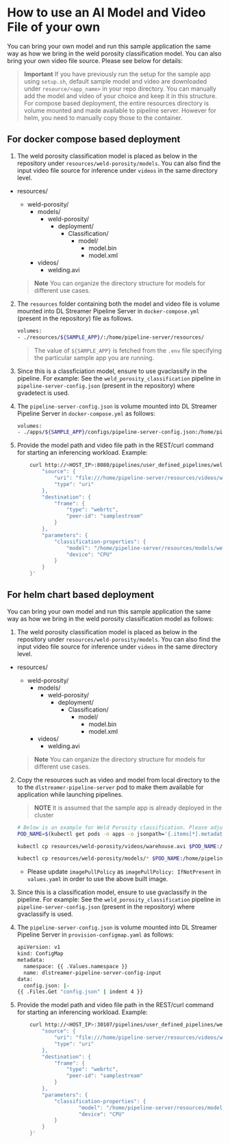 # How to use an AI Model and Video File of your own


You can bring your own model and run this sample application the same way as how we bring in the weld porosity classification model. You can also bring your own video file source. Please see below for details:
>**Important** If you have previously run the setup for the sample app using `setup.sh`, default sample model and video are downloaded under `resource/<app_name>` in your repo directory. You can manually add the model and video of your choice and keep it in this structure. 
For compose based deployment, the entire resources directory is volume mounted and made available to pipeline server. However for helm, you need to manually copy those to the container.

## For docker compose based deployment

1. The weld porosity classification model is placed as below in the repository under  `resources/weld-porosity/models`. You can also find the input video file source for inference under `videos` in the same directory level.

- resources/
  - weld-porosity/
    - models/
        - weld-porosity/
            - deployment/
                - Classification/
                    - model/
                        - model.bin
                        - model.xml
    - videos/
        - welding.avi

   > **Note**
   > You can organize the directory structure for models for different use cases.


2. The `resources` folder containing both the model and video file is volume mounted into DL Streamer Pipeline Server in `docker-compose.yml` (present in the repository) file as follows.
    ```sh
    volumes:
    - ./resources/${SAMPLE_APP}/:/home/pipeline-server/resources/
    ```
    > The value of `${SAMPLE_APP}` is fetched from the `.env` file specifying the particular sample app you are running.

3. Since this is a classficiation model, ensure to use gvaclassify in the pipeline. For example: See the `weld_porosity_classification` pipeline in `pipeline-server-config.json` (present in the repository) where gvadetect is used.

4. The `pipeline-server-config.json` is volume mounted into DL Streamer Pipeline Server in `docker-compose.yml` as follows:

    ```sh
    volumes:
    - ./apps/${SAMPLE_APP}/configs/pipeline-server-config.json:/home/pipeline-server/config.json
    ```

4. Provide the model path and video file path in the REST/curl command for starting an inferencing workload. Example:
    ```sh
        curl http://<HOST_IP>:8080/pipelines/user_defined_pipelines/weld_porosity_classification -X POST -H 'Content-Type: application/json' -d '{
            "source": {
                "uri": "file:///home/pipeline-server/resources/videos/welding.avi",
                "type": "uri"
            },
            "destination": {
                "frame": {
                    "type": "webrtc",
                    "peer-id": "samplestream"
                }
            },
            "parameters": {
                "classification-properties": {
                    "model": "/home/pipeline-server/resources/models/weld-porosity/deployment/Classification/model/model.xml",
                    "device": "CPU"
                }
            }
        }'
    ```

## For helm chart based deployment

You can bring your own model and run this sample application the same way as how we bring in the weld porosity classification model as follows:

1. The weld porosity classification model is placed as below in the repository under `resources/weld-porosity/models`. You can also find the input video file source for inference under `videos` in the same directory level.

- resources/
  - weld-porosity/
    - models/
        - weld-porosity/
            - deployment/
                - Classification/
                    - model/
                        - model.bin
                        - model.xml
    - videos/
        - welding.avi

   > **Note**
   > You can organize the directory structure for models for different use cases.


2. Copy the resources such as video and model from local directory to the to the `dlstreamer-pipeline-server` pod to make them available for application while launching pipelines.
    > **NOTE** It is assumed that the sample app is already deployed in the cluster
    ```sh
    # Below is an example for Weld Porosity classification. Please adjust the source path of models and videos appropriately for other sample applications.
    POD_NAME=$(kubectl get pods -n apps -o jsonpath='{.items[*].metadata.name}' | tr ' ' '\n' | grep deployment-dlstreamer-pipeline-server | head -n 1)

    kubectl cp resources/weld-porosity/videos/warehouse.avi $POD_NAME:/home/pipeline-server/resources/videos/ -c dlstreamer-pipeline-server -n apps

    kubectl cp resources/weld-porosity/models/* $POD_NAME:/home/pipeline-server/resources/models/ -c dlstreamer-pipeline-server -n apps
    ```
    - Please update `imagePullPolicy` as `imagePullPolicy: IfNotPresent` in `values.yaml` in order to use the above built image.

3. Since this is a classification model, ensure to use gvaclassify in the pipeline. For example: See the `weld_porosity_classification` pipeline in `pipeline-server-config.json` (present in the repository) where gvaclassify is used.

4. The `pipeline-server-config.json` is volume mounted into DL Streamer Pipeline Server in `provision-configmap.yaml` as follows:

    ```sh
    apiVersion: v1
    kind: ConfigMap
    metadata:
      namespace: {{ .Values.namespace }}
      name: dlstreamer-pipeline-server-config-input
    data:
      config.json: |-
    {{ .Files.Get "config.json" | indent 4 }}
    ```

4. Provide the model path and video file path in the REST/curl command for starting an inferencing workload. Example:
    ```sh
        curl http://<HOST_IP>:30107/pipelines/user_defined_pipelines/weld_porosity_classification -X POST -H 'Content-Type: application/json' -d '{
            "source": {
                "uri": "file:///home/pipeline-server/resources/videos/welding.avi",
                "type": "uri"
            },
            "destination": {
                "frame": {
                    "type": "webrtc",
                    "peer-id": "samplestream"
                }
            },
            "parameters": {
                "classification-properties": {
                        "model": "/home/pipeline-server/resources/models/geti/weld_porosity_classification/deployment/Classification/model/model.xml",
                        "device": "CPU"
                }
            }
        }'
    ```